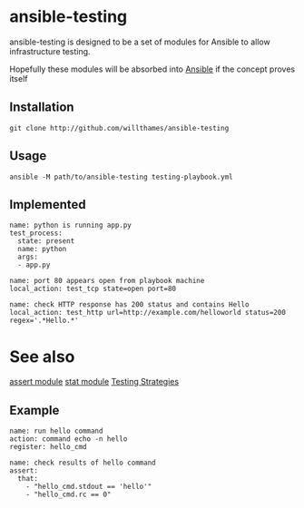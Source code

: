 # ansible-testing

ansible-testing is designed to be a set of modules for Ansible to allow 
infrastructure testing. 

Hopefully these modules will be absorbed into [Ansible](http://github.com/ansible/ansible)
if the concept proves itself

## Installation

```
git clone http://github.com/willthames/ansible-testing
```

## Usage
```
ansible -M path/to/ansible-testing testing-playbook.yml
```

## Implemented

```
name: python is running app.py
test_process:
  state: present
  name: python
  args:
  - app.py

name: port 80 appears open from playbook machine
local_action: test_tcp state=open port=80

name: check HTTP response has 200 status and contains Hello
local_action: test_http url=http://example.com/helloworld status=200 regex='.*Hello.*'

```

# See also

[assert module](http://docs.ansible.com/assert_module.html)
[stat module](http://docs.ansible.com/stat_module.html)
[Testing Strategies](http://docs.ansible.com/test_strategies.html)

## Example

```
name: run hello command
action: command echo -n hello
register: hello_cmd

name: check results of hello command
assert:
  that:
    - "hello_cmd.stdout == 'hello'"
    - "hello_cmd.rc == 0"
```


